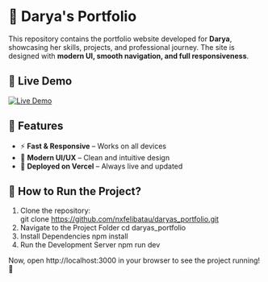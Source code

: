 # 🌟 Darya's Portfolio

This repository contains the portfolio website developed for **Darya**, showcasing her skills, projects, and professional journey. The site is designed with **modern UI, smooth navigation, and full responsiveness**.

## 🚀 Live Demo  
[![Live Demo](https://img.shields.io/badge/Live%20Demo-Click%20Here-blue?style=flat&logo=vercel)](https://uniapp-two.vercel.app)

## 📌 Features
- ⚡ **Fast & Responsive** – Works on all devices  
- 🎨 **Modern UI/UX** – Clean and intuitive design  
- 🚀 **Deployed on Vercel** – Always live and updated  

## 🔧 How to Run the Project?
1. Clone the repository:  
   git clone https://github.com/nxfelibatau/daryas_portfolio.git
2. Navigate to the Project Folder
   cd daryas_portfolio
3. Install Dependencies
   npm install
4. Run the Development Server
   npm run dev

Now, open http://localhost:3000 in your browser to see the project running! 🚀
